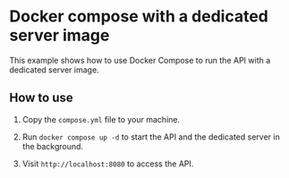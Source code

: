 # Docker compose with a dedicated server image

This example shows how to use Docker Compose to run the API with a dedicated server image.

## How to use

1. Copy the `compose.yml` file to your machine.

2. Run `docker compose up -d` to start the API and the dedicated server in the background.

3. Visit `http://localhost:8080` to access the API.
